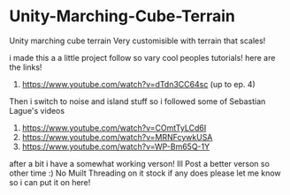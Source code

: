 # Unity-Marching-Cube-Terrain
Unity marching cube terrain 
Very customisible with terrain that scales!


i made this a a little project follow so vary cool peoples tutorials!
here are the links!
1. https://www.youtube.com/watch?v=dTdn3CC64sc (up to ep. 4) 

Then i switch to noise and island stuff so i followed  some of Sebastian Lague's videos
1. https://www.youtube.com/watch?v=COmtTyLCd6I
2. https://www.youtube.com/watch?v=MRNFcywkUSA
3. https://www.youtube.com/watch?v=WP-Bm65Q-1Y

after a bit i have a somewhat working verson! Ill Post a better verson so other time :)
No Muilt Threading on it stock if any does please let me know so i can put it on here!
